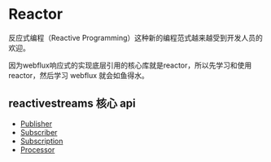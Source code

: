 # Reactor

反应式编程（Reactive Programming）这种新的编程范式越来越受到开发人员的欢迎。

因为webflux响应式的实现底层引用的核心库就是reactor，所以先学习和使用reactor，然后学习 webflux 就会如鱼得水。

## reactivestreams 核心 api

- [Publisher](reactor/publisher.md)
- [Subscriber](reactor/subscriber.md)
- [Subscription](reactor/subscription.md)
- [Processor](reactor/processor.md)
